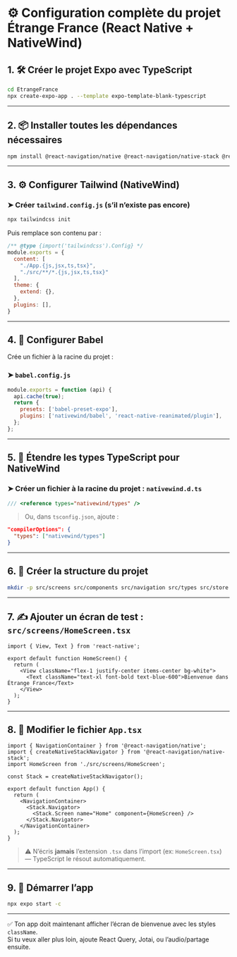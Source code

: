 
# ⚙️ Configuration complète du projet Étrange France (React Native + NativeWind)

## 1. 🛠️ Créer le projet Expo avec TypeScript

```bash
cd EtrangeFrance
npx create-expo-app . --template expo-template-blank-typescript
```

---

## 2. 📦 Installer toutes les dépendances nécessaires

```bash
npm install @react-navigation/native @react-navigation/native-stack @react-navigation/bottom-tabs react-native-safe-area-context react-native-screens react-native-reanimated jotai @tanstack/react-query expo-sqlite expo-image-picker expo-sharing nativewind tailwindcss
```

---

## 3. ⚙️ Configurer Tailwind (NativeWind)

### ➤ Créer `tailwind.config.js` (s’il n’existe pas encore)

```bash
npx tailwindcss init
```

Puis remplace son contenu par :

```js
/** @type {import('tailwindcss').Config} */
module.exports = {
  content: [
    "./App.{js,jsx,ts,tsx}",
    "./src/**/*.{js,jsx,ts,tsx}"
  ],
  theme: {
    extend: {},
  },
  plugins: [],
}
```

---

## 4. 🧠 Configurer Babel

Crée un fichier à la racine du projet :

### ➤ `babel.config.js`

```js
module.exports = function (api) {
  api.cache(true);
  return {
    presets: ['babel-preset-expo'],
    plugins: ['nativewind/babel', 'react-native-reanimated/plugin'],
  };
};
```

---

## 5. 🧾 Étendre les types TypeScript pour NativeWind

### ➤ Créer un fichier à la racine du projet : `nativewind.d.ts`

```ts
/// <reference types="nativewind/types" />
```

> Ou, dans `tsconfig.json`, ajoute :
```json
"compilerOptions": {
  "types": ["nativewind/types"]
}
```

---

## 6. 📁 Créer la structure du projet

```bash
mkdir -p src/screens src/components src/navigation src/types src/store
```

---

## 7. ✍️ Ajouter un écran de test : `src/screens/HomeScreen.tsx`

```tsx
import { View, Text } from 'react-native';

export default function HomeScreen() {
  return (
    <View className="flex-1 justify-center items-center bg-white">
      <Text className="text-xl font-bold text-blue-600">Bienvenue dans Étrange France</Text>
    </View>
  );
}
```

---

## 8. 🧩 Modifier le fichier `App.tsx`

```tsx
import { NavigationContainer } from '@react-navigation/native';
import { createNativeStackNavigator } from '@react-navigation/native-stack';
import HomeScreen from './src/screens/HomeScreen';

const Stack = createNativeStackNavigator();

export default function App() {
  return (
    <NavigationContainer>
      <Stack.Navigator>
        <Stack.Screen name="Home" component={HomeScreen} />
      </Stack.Navigator>
    </NavigationContainer>
  );
}
```

> ⚠️ N’écris **jamais** l’extension `.tsx` dans l’import (ex: `HomeScreen.tsx`) — TypeScript le résout automatiquement.

---

## 9. 🚀 Démarrer l’app

```bash
npx expo start -c
```

---

✅ Ton app doit maintenant afficher l’écran de bienvenue avec les styles `className`.  
Si tu veux aller plus loin, ajoute React Query, Jotai, ou l’audio/partage ensuite.

